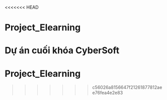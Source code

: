 <<<<<<< HEAD
# Project_Elearning
Dự án cuối khóa CyberSoft
=======
# Project_Elearning
>>>>>>> c56026a8156647f21261877812aee76fea4e2e83
